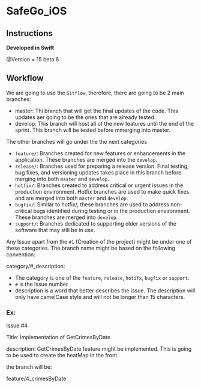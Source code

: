 # SafeGo_iOS
## Instructions

**Developed in Swift**

@Version = 15 beta 6


## Workflow
We are going to use the `Gitflow`, therefore, there are going to be 2 main branches:
* master: Thi branch that will get the final updates of the code. This updates aer going to be the ones that are already tested.
* develop: This branch will host all of the new features until the end of the sprint. This branch will be tested before mmerging into master.

The other branches will go under the the next categories
* `feature/`: Branches created for new features or enhancements in the application. These branches are merged into the `develop`.
* `release/`: Branches used for preparing a release version. Final testing, bug fixes, and versioning updates takes place in this branch before merging into both `master` and `develop`.
* `hotfix/`: Branches created to address critical or urgent issues in the production environment. Hotfix branches are used to make quick fixes and are merged into both `master` and `develop`.
* `bugfix/`: Similar to hotfix/, these branches are used to address non-critical bugs identified during testing or in the production environment. These branches are merged into `develop`.
* `support/`: Branches dedicated to supporting older versions of the software that may still be in use.

Any Issue apart from the `#1` (Creation of the project) might be under one of these categories. The branch name might be based on the following convention:

category/#_description:
* The category is one of the `feature`, `release`, `hotifx`, `bugfix` or `support`.
* `#` is the Issue number
* description is a word that better describes the issue. The description will only have camelCase style and will not be longer than 15 characters.

### Ex:
Issue #4

Title: Implementation of GetCrimesByDate

description: GetCrimesByDate feature might be implemented. This is going to be used to create the heatMap in the front.

the branch will be:

feature/4_crimesByDate

